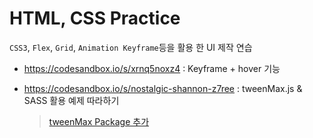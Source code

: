 # HTML, CSS Practice

`CSS3`, `Flex`, `Grid`, `Animation Keyframe`등을 활용 한 UI 제작 연습

- https://codesandbox.io/s/xrnq5noxz4 : Keyframe + hover 기능

- https://codesandbox.io/s/nostalgic-shannon-z7ree : tweenMax.js & SASS 활용 예제 따라하기
  > [tweenMax Package 추가](https://greensock.com/tweenmax)
